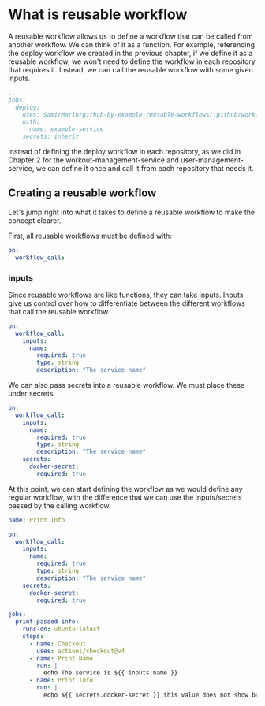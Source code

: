 # What is reusable workflow

A reusable workflow allows us to define a workflow that can be called from another workflow. We can think of it as a function. For example, referencing the deploy workflow we created in the previous chapter, if we define it as a reusable workflow, we won't need to define the workflow in each repository that requires it. Instead, we can call the reusable workflow with some given inputs.

```yaml
...
jobs:
  deploy:
    uses: SamirMarin/github-by-example-reusable-workflows/.github/workflows/reusable-deployment.yaml@deployment-v0
    with:
      name: example-service
    secrets: inherit
```

Instead of defining the deploy workflow in each repository, as we did in Chapter 2 for the workout-management-service and user-management-service, we can define it once and call it from each repository that needs it.

## Creating a reusable workflow

Let's jump right into what it takes to define a reusable workflow to make the concept clearer.

First, all reusable workflows must be defined with:

```yaml
on:
  workflow_call:
```

### inputs

Since reusable workflows are like functions, they can take inputs. Inputs give us control over how to differentiate between the different workflows that call the reusable workflow.

```yaml
on:
  workflow_call:
    inputs:
      name:
        required: true
        type: string
        description: "The service name"
```

We can also pass secrets into a reusable workflow. We must place these under secrets.

```yaml
on:
  workflow_call:
    inputs:
      name:
        required: true
        type: string
        description: "The service name"
    secrets:
      docker-secret:
        required: true
```

At this point, we can start defining the workflow as we would define any regular workflow, with the difference that we can use the inputs/secrets passed by the calling workflow.

```yaml
name: Print Info

on:
  workflow_call:
    inputs:
      name:
        required: true
        type: string
        description: "The service name"
    secrets:
      docker-secret:
        required: true

jobs:
  print-passed-info:
    runs-on: ubuntu-latest
    steps:
      - name: Checkout
        uses: actions/checkout@v4
      - name: Print Name
        run: |
          echo The service is ${{ inputs.name }}
      - name: Print Info
        run: |
          echo ${{ secrets.docker-secret }} this value does not show because it is a secret.
```
